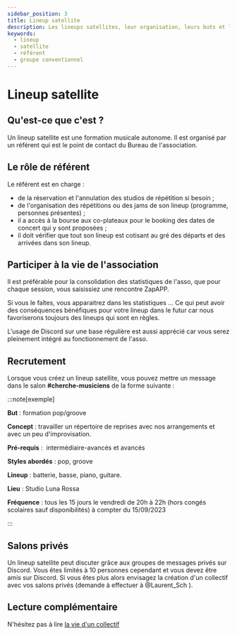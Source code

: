 ```yaml
---
sidebar_position: 3
title: Lineup satellite 
description: Les lineups satellites, leur organisation, leurs buts et le rôle de son référent.
keywords:
  - lineup
  - satellite
  - référent
  - groupe conventionnel
---
```

# Lineup satellite

## Qu'est-ce que c'est ?

Un lineup satellite est une formation musicale autonome. Il est organisé par un référent qui est le point de contact du Bureau de l'association.

## Le rôle de référent

Le référent est en charge :
- de la réservation et l'annulation des studios de répétition si besoin ;
- de l'organisation des répétitions ou des jams de son lineup (programme, personnes présentes) ;
- il a accès à la bourse aux co-plateaux pour le booking des dates de concert qui y sont proposées ;
- il doit vérifier que tout son lineup est cotisant au gré des départs et des arrivées dans son lineup.

## Participer à la vie de l'association

Il est préférable pour la consolidation des statistiques de l'asso, que pour chaque session, vous saisissiez une rencontre ZapAPP.

Si vous le faîtes, vous apparaitrez dans les statistiques ... Ce qui peut avoir des conséquences bénéfiques pour votre lineup dans le futur car nous favoriserons toujours des lineups qui sont en règles.

L'usage de Discord sur une base régulière est aussi apprécié car vous serez pleinement intégré au fonctionnement de l'asso.

## Recrutement

Lorsque vous créez un lineup satellite, vous pouvez mettre un message dans le salon **#cherche-musiciens** de la forme suivante :

:::note[exemple]

 **But** : formation pop/groove

**Concept** : travailler un répertoire de reprises avec nos arrangements et avec un peu d'improvisation. 

 **Pré-requis** :  intermédiaire-avancés et avancés

 **Styles abordés** : pop, groove

 **Lineup** : batterie, basse, piano, guitare.

 **Lieu** : Studio Luna Rossa

 **Fréquence** : tous les 15 jours le vendredi de 20h à 22h (hors congés scolaires sauf disponibilités) à compter du 15/09/2023

:::

## Salons privés

Un lineup satellite peut discuter grâce aux groupes de messages privés sur Discord. Vous êtes limités à 10 personnes cependant et vous devez être amis sur Discord. Si vous êtes plus alors envisagez la création d'un collectif avec vos salons privés (demande à effectuer à @Laurent_Sch ).

## Lecture complémentaire

N'hésitez pas à lire [la vie d'un collectif](/docs/organiser/la-vie-d-un-collectif)